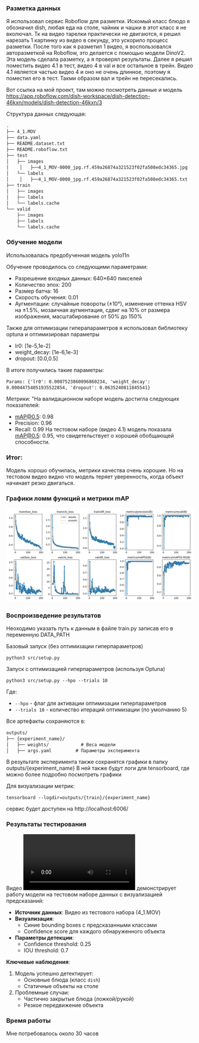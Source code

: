 ### Разметка данных
Я использовал сервис Roboflow для разметки. Искомый класс блюдо я обозначил dish, любая еда на столе, чайник и чашки в этот класс я не вколючал.
Тк на видео тарелки практически не двигаются, я решил нарезать 1 картинку из видео в секунду, это ускорило процесс разметки. После того как я разметил 1 видео, я воспользовался авторазметкой на Roboflow, это делается с помощью модели DinoV2. Эта модель сделала разметку, а я проверял результаты. 
Далее я решил поместить видео 4.1 в тест, видео 4 в val и все остальное в трейн. Видео 4.1 является частью видео 4 и оно не очень длинное, поэтому я поместил его в тест. Такми образом вал и трейн не пересекались.

Вот ссылка на мой проект, там можно посмотреть данные и модель
https://app.roboflow.com/dish-workspace/dish-detection-46kxn/models/dish-detection-46kxn/3


Структура данных следующая:
```
.
├── 4_1.MOV
├── data.yaml
├── README.dataset.txt
├── README.roboflow.txt
├── test
│   ├── images
│    │   ├──4_1_MOV-0000_jpg.rf.459a26874a321523f02fa508edc34365.jpg
│   └── labels
│    │   ├──4_1_MOV-0000_jpg.rf.459a26874a321523f02fa508edc34365.txt
├── train
│   ├── images
│   ├── labels
│   └── labels.cache
└── valid
    ├── images
    ├── labels
    └── labels.cache
```



### Обучение модели
Использовалась предобученная модель yolo11n

Обучение проводилось со следующими параметрами:

- Разрешение входных данных: 640×640 пикселей
- Количество эпох: 200
- Размер батча: 16
- Скорость обучения: 0.01
- Аугментации: случайные повороты (±10°), изменение оттенка HSV на ±1.5%, мозаичная аугментация,  сдвиг на 10% от размера изображения, масштабирование от 50% до 150%

Также для оптимизации гиперапараметров я использовал библиотеку optuna и оптимизировал параметры 
- lr0: [1e-5,1e-2]
- weight_decay: [1e-6,1e-3]
- dropout: [0.0,0.5]

В итоге получились такие параметры:
```
Params: {'lr0': 0.0007523860096860234, 'weight_decay': 0.00044754051935522854, 'dropout': 0.0635240811845541}
```


Метрики:
"На валидационном наборе модель достигла следующих показателей:
- mAP@0.5: 0.98
- Precision: 0.96
- Recall: 0.99
    На тестовом наборе (видео 4.1) модель показала mAP@0.5: 0.95, что свидетельствует о хорошей обобщающей способности.

### Итог:
Модель хорошо обучилась, метрики качества очень хорошие. Но на тестовом видео видно что модель теряет уверенность, когда объект начинает резко двигаться. 

### Графики ломм функций и метрики mAP
![results](results/results.png)

### Воспроизведение результатов

Неоходимо указать путь к данным в файле train.py записав его в переменную DATA_PATH

Базовый запуск (без оптимизации гиперпараметров)
```
python3 src/setup.py
```

Запуск с оптимизацией гиперпараметров (используя Optuna)
```
python3 src/setup.py --hpo --trials 10
```

Где:
- `--hpo` - флаг для активации оптимизации гиперпараметров
- `--trials 10` - количество итераций оптимизации (по умолчанию 5)


Все артефакты сохраняются в:

```
outputs/
├── {experiment_name}/
│   ├── weights/            # Веса модели
│   ├── args.yaml         # Параметры эксперимента
```


В результате эксперимента также сохранятся графики в папку outputs/{experiment_name}
В ней также будут логи для tensorboard, где можно более подробно посмотреть графики

Для визуализации метрик:

```
tensorboard --logdir=outputs/{train}/{experiment_name}
```

сервис будет доступен на http://localhost:6006/ 


### Результаты тестирования

Видео ![`results/results.mp4`](results/results.mp4) демонстрирует работу модели на тестовом наборе данных с визуализацией предсказаний:

- **Источник данных**: Видео из тестового набора (4_1.MOV)
- **Визуализация**:
  - Синие bounding boxes с предсказанными классами
  - Confidence score для каждого обнаруженного объекта
- **Параметры детекции**:
  - Confidence threshold: 0.25
  - IOU threshold: 0.7

**Ключевые наблюдения**:
1. Модель успешно детектирует:
   - Основные блюда (класс `dish`)
   - Статичные объекты на столе
2. Проблемные случаи:
   - Частично закрытые блюда (ложкой/рукой)
   - Резкое передвижение объекта

### Время работы 
Мне потребовалось около 30 часов